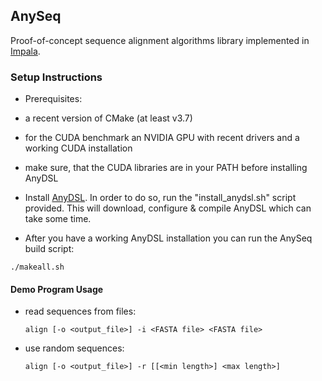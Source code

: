 
## AnySeq

Proof-of-concept sequence alignment algorithms library implemented in [Impala](https://github.com/AnyDSL/impala).



### Setup Instructions

 -  Prerequisites:
  - a recent version of CMake (at least v3.7)
  - for the CUDA benchmark an NVIDIA GPU with recent drivers and a working CUDA
    installation
  - make sure, that the CUDA libraries are in your PATH before installing
    AnyDSL
   

 - Install [AnyDSL](https://github.com/AnyDSL/anydsl). In order to do so, run
   the "install\_anydsl.sh" script provided. This will download, configure & 
   compile AnyDSL which can take some time.

 - After you have a working AnyDSL installation you can run the AnySeq build script:
  ```
  ./makeall.sh
  ```


#### Demo Program Usage

 - read sequences from files:
   ```
   align [-o <output_file>] -i <FASTA file> <FASTA file>
   ```

 - use random sequences:
   ```
   align [-o <output_file>] -r [[<min length>] <max length>]
   ```

